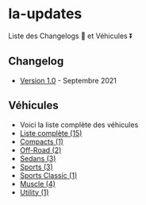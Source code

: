 # la-updates

Liste des Changelogs 🔽 et Véhicules ⏬

## Changelog

- [Version 1.0] - Septembre 2021

[Version 1.0]: https://github.com/qb-scripts/la-updates/blob/main/CHANGELOG.md

## Véhicules

- Voici la liste complète des véhicules
- [Liste complète (15)](https://github.com/qb-scripts/la-updates/blob/main/VEHICLES.md)
- [Compacts (1)](https://github.com/qb-scripts/la-updates/blob/main/VEHICLES.md#compacts)
- [Off-Road (2)](https://github.com/qb-scripts/la-updates/blob/main/VEHICLES.md#off-road)
- [Sedans (3)](https://github.com/qb-scripts/la-updates/blob/main/VEHICLES.md#sedans)
- [Sports (3)](https://github.com/qb-scripts/la-updates/blob/main/VEHICLES.md#sports)
- [Sports Classic (1)](https://github.com/qb-scripts/la-updates/blob/main/VEHICLES.md#sports-classic)
- [Muscle (4)](https://github.com/qb-scripts/la-updates/blob/main/VEHICLES.md#muscle)
- [Utility (1)](https://github.com/qb-scripts/la-updates/blob/main/VEHICLES.md#utility)


